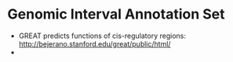 # Genomic Interval Annotation Set

* GREAT predicts functions of cis-regulatory regions: http://bejerano.stanford.edu/great/public/html/
*
